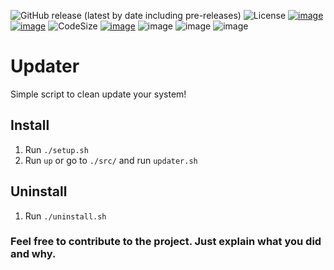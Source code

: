 ![GitHub release (latest by date including pre-releases)](https://badgen.net/github/release/MasterCruelty/Updater?label=Latest%20release)
![License](https://img.shields.io/github/license/MasterCruelty/Updater)
[![image](https://img.shields.io/github/stars/MasterCruelty/Updater)](https://github.com/MasterCruelty/Updater/stargazers)
[![image](https://img.shields.io/github/forks/MasterCruelty/Updater)](https://github.com/MasterCruelty/Updater/network/members)
![CodeSize](https://img.shields.io/github/languages/code-size/MasterCruelty/Updater)
[![image](https://img.shields.io/github/issues/MasterCruelty/Updater)](https://github.com/MasterCruelty/Updater/issues)
![image](https://img.shields.io/github/languages/top/MasterCruelty/Updater)
![image](https://img.shields.io/github/commit-activity/w/MasterCruelty/Updater)
![image](https://img.shields.io/github/contributors/MasterCruelty/Updater)
# Updater
Simple script to clean update your system!

## Install
<ol>
    <li> Run <code>./setup.sh</code> </li>
    <li> Run <code>up</code> or go to <code>./src/</code> and run <code>updater.sh</code></li>
</ol>

## Uninstall
<ol>
    <li>Run <code>./uninstall.sh</code></li>
</ol>

### Feel free to contribute to the project. Just explain what you did and why.
